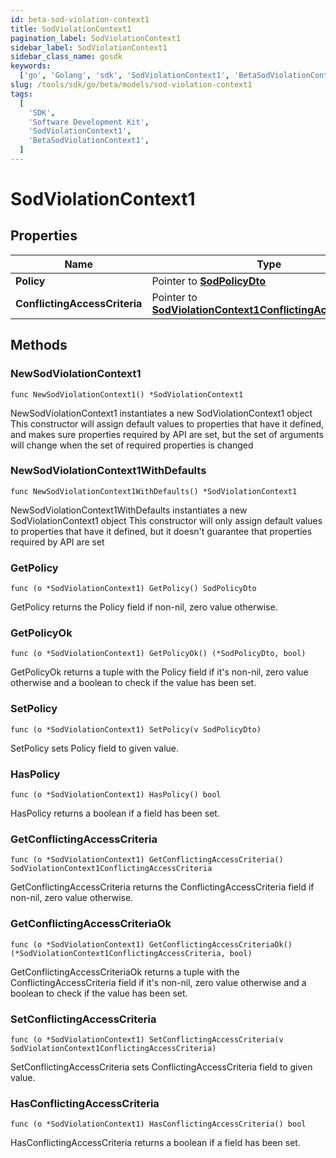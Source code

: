 ```yaml
---
id: beta-sod-violation-context1
title: SodViolationContext1
pagination_label: SodViolationContext1
sidebar_label: SodViolationContext1
sidebar_class_name: gosdk
keywords:
  ['go', 'Golang', 'sdk', 'SodViolationContext1', 'BetaSodViolationContext1']
slug: /tools/sdk/go/beta/models/sod-violation-context1
tags:
  [
    'SDK',
    'Software Development Kit',
    'SodViolationContext1',
    'BetaSodViolationContext1',
  ]
---
```


# SodViolationContext1

## Properties

| Name | Type | Description | Notes |
| --- | --- | --- | --- |
| **Policy** | Pointer to [**SodPolicyDto**](sod-policy-dto) |  | [optional] |
| **ConflictingAccessCriteria** | Pointer to [**SodViolationContext1ConflictingAccessCriteria**](sod-violation-context1-conflicting-access-criteria) |  | [optional] |

## Methods

### NewSodViolationContext1

`func NewSodViolationContext1() *SodViolationContext1`

NewSodViolationContext1 instantiates a new SodViolationContext1 object This constructor will assign default values to properties that have it defined, and makes sure properties required by API are set, but the set of arguments will change when the set of required properties is changed

### NewSodViolationContext1WithDefaults

`func NewSodViolationContext1WithDefaults() *SodViolationContext1`

NewSodViolationContext1WithDefaults instantiates a new SodViolationContext1 object This constructor will only assign default values to properties that have it defined, but it doesn't guarantee that properties required by API are set

### GetPolicy

`func (o *SodViolationContext1) GetPolicy() SodPolicyDto`

GetPolicy returns the Policy field if non-nil, zero value otherwise.

### GetPolicyOk

`func (o *SodViolationContext1) GetPolicyOk() (*SodPolicyDto, bool)`

GetPolicyOk returns a tuple with the Policy field if it's non-nil, zero value otherwise and a boolean to check if the value has been set.

### SetPolicy

`func (o *SodViolationContext1) SetPolicy(v SodPolicyDto)`

SetPolicy sets Policy field to given value.

### HasPolicy

`func (o *SodViolationContext1) HasPolicy() bool`

HasPolicy returns a boolean if a field has been set.

### GetConflictingAccessCriteria

`func (o *SodViolationContext1) GetConflictingAccessCriteria() SodViolationContext1ConflictingAccessCriteria`

GetConflictingAccessCriteria returns the ConflictingAccessCriteria field if non-nil, zero value otherwise.

### GetConflictingAccessCriteriaOk

`func (o *SodViolationContext1) GetConflictingAccessCriteriaOk() (*SodViolationContext1ConflictingAccessCriteria, bool)`

GetConflictingAccessCriteriaOk returns a tuple with the ConflictingAccessCriteria field if it's non-nil, zero value otherwise and a boolean to check if the value has been set.

### SetConflictingAccessCriteria

`func (o *SodViolationContext1) SetConflictingAccessCriteria(v SodViolationContext1ConflictingAccessCriteria)`

SetConflictingAccessCriteria sets ConflictingAccessCriteria field to given value.

### HasConflictingAccessCriteria

`func (o *SodViolationContext1) HasConflictingAccessCriteria() bool`

HasConflictingAccessCriteria returns a boolean if a field has been set.
